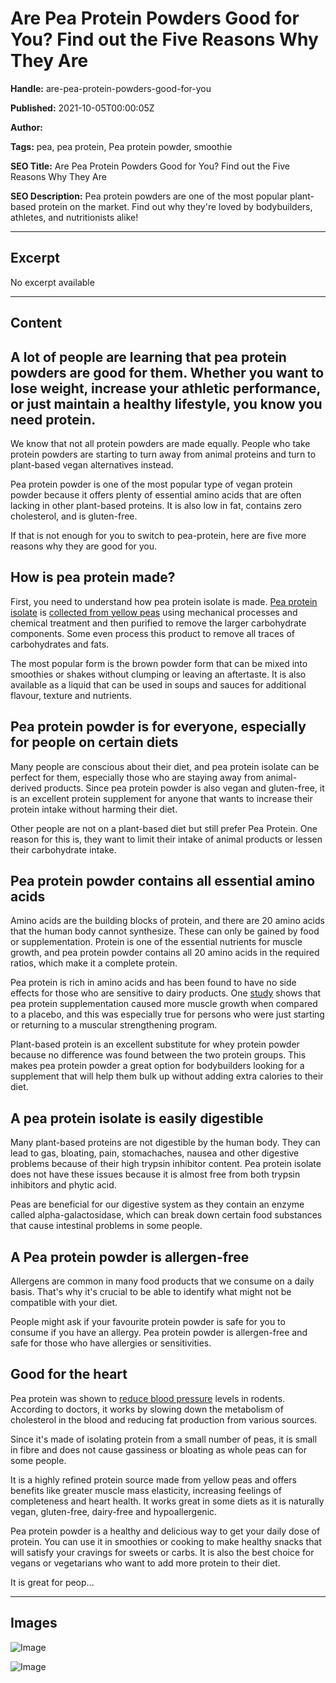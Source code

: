 # Are Pea Protein Powders Good for You? Find out the Five Reasons Why They Are

**Handle:** are-pea-protein-powders-good-for-you

**Published:** 2021-10-05T00:00:05Z

**Author:**  

**Tags:** pea, pea protein, Pea protein powder, smoothie

**SEO Title:** Are Pea Protein Powders Good for You? Find out the Five Reasons Why They Are

**SEO Description:** Pea protein powders are one of the most popular plant-based protein on the market. Find out why they're loved by bodybuilders, athletes, and nutritionists alike!

---

## Excerpt

No excerpt available

---

## Content

## A lot of people are learning that pea protein powders are good for them. Whether you want to lose weight, increase your athletic performance, or just maintain a healthy lifestyle, you know you need protein.

We know that not all protein powders are made equally. People who take protein powders are starting to turn away from animal proteins and turn to plant-based vegan alternatives instead.

Pea protein powder is one of the most popular type of vegan protein powder because it offers plenty of essential amino acids that are often lacking in other plant-based proteins. It is also low in fat, contains zero cholesterol, and is gluten-free.

If that is not enough for you to switch to pea-protein, here are five more reasons why they are good for you.

## How is pea protein made?

First, you need to understand how pea protein isolate is made. [Pea protein isolate](https://www.vpa.com.au/products/pea-protein-isolate) is [collected from yellow peas](https://www.healthline.com/nutrition/pea-protein-powder) using mechanical processes and chemical treatment and then purified to remove the larger carbohydrate components. Some even process this product to remove all traces of carbohydrates and fats.

The most popular form is the brown powder form that can be mixed into smoothies or shakes without clumping or leaving an aftertaste. It is also available as a liquid that can be used in soups and sauces for additional flavour, texture and nutrients.

## Pea protein powder is for everyone, especially for people on certain diets

Many people are conscious about their diet, and pea protein isolate can be perfect for them, especially those who are staying away from animal-derived products. Since pea protein powder is also vegan and gluten-free, it is an excellent protein supplement for anyone that wants to increase their protein intake without harming their diet.

Other people are not on a plant-based diet but still prefer Pea Protein. One reason for this is, they want to limit their intake of animal products or lessen their carbohydrate intake.

## Pea protein powder contains all essential amino acids

Amino acids are the building blocks of protein, and there are 20 amino acids that the human body cannot synthesize. These can only be gained by food or supplementation. Protein is one of the essential nutrients for muscle growth, and pea protein powder contains all 20 amino acids in the required ratios, which make it a complete protein.

Pea protein is rich in amino acids and has been found to have no side effects for those who are sensitive to dairy products. One [study](https://jissn.biomedcentral.com/articles/10.1186/s12970-014-0064-5) shows that pea protein supplementation caused more muscle growth when compared to a placebo, and this was especially true for persons who were just starting or returning to a muscular strengthening program.

Plant-based protein is an excellent substitute for whey protein powder because no difference was found between the two protein groups. This makes pea protein powder a great option for bodybuilders looking for a supplement that will help them bulk up without adding extra calories to their diet.

## A pea protein isolate is easily digestible

Many plant-based proteins are not digestible by the human body. They can lead to gas, bloating, pain, stomachaches, nausea and other digestive problems because of their high trypsin inhibitor content. Pea protein isolate does not have these issues because it is almost free from both trypsin inhibitors and phytic acid.

Peas are beneficial for our digestive system as they contain an enzyme called alpha-galactosidase, which can break down certain food substances that cause intestinal problems in some people.

## A Pea protein powder is allergen-free

Allergens are common in many food products that we consume on a daily basis. That's why it's crucial to be able to identify what might not be compatible with your diet.

People might ask if your favourite protein powder is safe for you to consume if you have an allergy. Pea protein powder is allergen-free and safe for those who have allergies or sensitivities.

## Good for the heart

Pea protein was shown to [reduce blood pressure](https://pubmed.ncbi.nlm.nih.gov/21854068) levels in rodents. According to doctors, it works by slowing down the metabolism of cholesterol in the blood and reducing fat production from various sources.

Since it's made of isolating protein from a small number of peas, it is small in fibre and does not cause gassiness or bloating as whole peas can for some people.

It is a highly refined protein source made from yellow peas and offers benefits like greater muscle mass elasticity, increasing feelings of completeness and heart health. It works great in some diets as it is naturally vegan, gluten-free, dairy-free and hypoallergenic.

Pea protein powder is a healthy and delicious way to get your daily dose of protein. You can use it in smoothies or cooking to make healthy snacks that will satisfy your cravings for sweets or carbs. It is also the best choice for vegans or vegetarians who want to add more protein to their diet.

It is great for peop...

---

## Images

![Image](undefined)

![Image](undefined)

